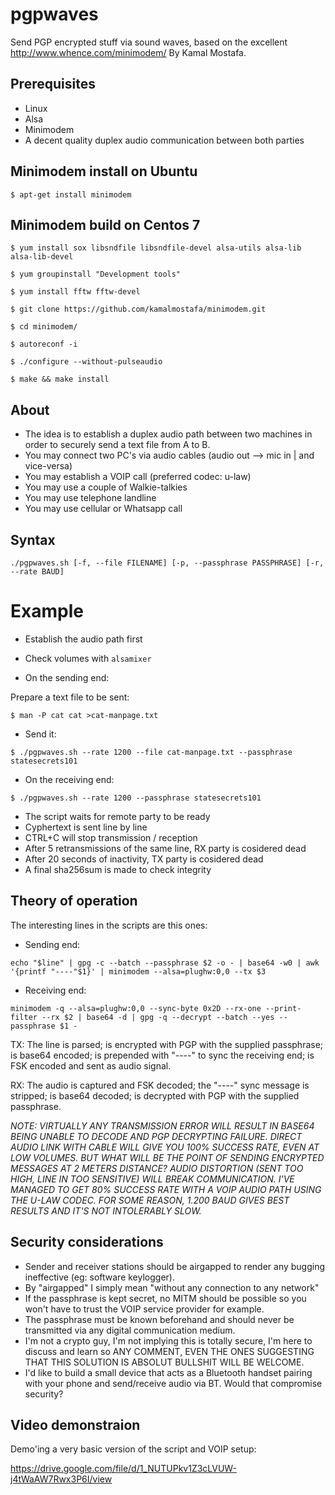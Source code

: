 # pgpwaves
Send PGP encrypted stuff via sound waves, based on the excellent http://www.whence.com/minimodem/ By Kamal Mostafa.


## Prerequisites
- Linux
- Alsa
- Minimodem
- A decent quality duplex audio communication between both parties


## Minimodem install on Ubuntu
`$ apt-get install minimodem`


## Minimodem build on Centos 7
```
$ yum install sox libsndfile libsndfile-devel alsa-utils alsa-lib alsa-lib-devel

$ yum groupinstall "Development tools"

$ yum install fftw fftw-devel

$ git clone https://github.com/kamalmostafa/minimodem.git

$ cd minimodem/

$ autoreconf -i

$ ./configure --without-pulseaudio

$ make && make install
```

## About
- The idea is to establish a duplex audio path between two machines in order to securely send a text file from A to B.
- You may connect two PC's via audio cables (audio out --> mic in | and vice-versa)
- You may establish a VOIP call (preferred codec: u-law)
- You may use a couple of Walkie-talkies
- You may use telephone landline
- You may use cellular or Whatsapp call


## Syntax
`./pgpwaves.sh [-f, --file FILENAME] [-p, --passphrase PASSPHRASE] [-r, --rate BAUD]`


# Example
- Establish the audio path first
- Check volumes with `alsamixer`

- On the sending end:

Prepare a text file to be sent:

`$ man -P cat cat >cat-manpage.txt`

- Send it:

`$ ./pgpwaves.sh --rate 1200 --file cat-manpage.txt --passphrase statesecrets101`

- On the receiving end:

`$ ./pgpwaves.sh --rate 1200 --passphrase statesecrets101`

- The script waits for remote party to be ready
- Cyphertext is sent line by line
- CTRL+C will stop transmission / reception
- After 5 retransmissions of the same line, RX party is cosidered dead
- After 20 seconds of inactivity, TX party is cosidered dead
- A final sha256sum is made to check integrity


## Theory of operation
The interesting lines in the scripts are this ones:

- Sending end:

`echo "$line" | gpg -c --batch --passphrase $2 -o - | base64 -w0 | awk '{printf "----"$1}' | minimodem --alsa=plughw:0,0 --tx $3`

- Receiving end:

`minimodem -q --alsa=plughw:0,0 --sync-byte 0x2D --rx-one --print-filter --rx $2 | base64 -d | gpg -q --decrypt --batch --yes --passphrase $1 -`

TX: The line is parsed; is encrypted with PGP with the supplied passphrase; is base64 encoded; is prepended with "----" to sync the receiving end; is FSK encoded and sent as audio signal.

RX: The audio is captured and FSK decoded; the "----" sync message is stripped; is base64 decoded; is decrypted with PGP with the supplied passphrase.

*NOTE: VIRTUALLY ANY TRANSMISSION ERROR WILL RESULT IN BASE64 BEING UNABLE TO DECODE AND PGP DECRYPTING FAILURE. DIRECT AUDIO LINK WITH CABLE WILL GIVE YOU 100% SUCCESS RATE, EVEN AT LOW VOLUMES. BUT WHAT WILL BE THE POINT OF SENDING ENCRYPTED MESSAGES AT 2 METERS DISTANCE? AUDIO DISTORTION (SENT TOO HIGH, LINE IN TOO SENSITIVE) WILL BREAK COMMUNICATION. I'VE MANAGED TO GET 80% SUCCESS RATE WITH A VOIP AUDIO PATH USING THE U-LAW CODEC. FOR SOME REASON, 1.200 BAUD GIVES BEST RESULTS AND IT'S NOT INTOLERABLY SLOW.* 


## Security considerations
- Sender and receiver stations should be airgapped to render any bugging ineffective (eg: software keylogger).
- By "airgapped" I simply mean "without any connection to any network"
- If the passphrase is kept secret, no MITM should be possible so you won't have to trust the VOIP service provider for example.
- The passphrase must be known beforehand and should never be transmitted via any digital communication medium.
- I'm not a crypto guy, I'm not implying this is totally secure, I'm here to discuss and learn so ANY COMMENT, EVEN THE ONES SUGGESTING THAT THIS SOLUTION IS ABSOLUT BULLSHIT WILL BE WELCOME.
- I'd like to build a small device that acts as a Bluetooth handset pairing with your phone and send/receive audio via BT. Would that compromise security?


## Video demonstraion
Demo'ing a very basic version of the script and VOIP setup:

https://drive.google.com/file/d/1_NUTUPkv1Z3cLVUW-j4tWaAW7Rwx3P6I/view
